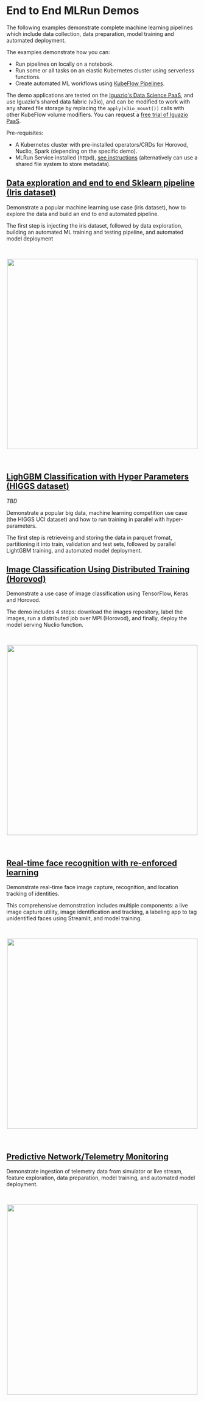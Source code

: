 # End to End MLRun Demos

The following examples demonstrate complete machine learning pipelines which include data collection, data preparation, 
model training and automated deployment. 

The examples demonstrate how you can:
 * Run pipelines on locally on a notebook.
 * Run some or all tasks on an elastic Kubernetes cluster using serverless functions.
 * Create automated ML workflows using [KubeFlow Pipelines](https://www.kubeflow.org/docs/pipelines/overview/pipelines-overview/).

The demo applications are tested on the [Iguazio's Data Science PaaS](https://www.iguazio.com/), 
and use Iguazio's shared data fabric (v3io), and can be modified to work with any shared file storage by replacing the 
```apply(v3io_mount())``` calls with other KubeFlow volume modifiers. You can request a [free trial of Iguazio PaaS](https://www.iguazio.com/lp/14-day-free-trial-in-the-cloud/).

Pre-requisites:
* A Kubernetes cluster with pre-installed operators/CRDs for Horovod, Nuclio, Spark (depending on the specific demo).
* MLRun Service installed (httpd), [see instructions](https://github.com/mlrun/mlrun/blob/master/README.md#installation) (alternatively can use a shared file system to store metadata).

## [Data exploration and end to end Sklearn pipeline (Iris dataset)](./sklearn-pipe/sklearn-project.ipynb)

Demonstrate a popular machine learning use case (iris dataset), how to explore the data and build an end to end automated pipeline.

The first step is injecting the iris dataset, followed by data exploration, building an automated ML training and testing pipeline, and automated model deployment

<br><p align="center"><img src="./docs/trees.png" width="500"/></p><br>

## [LighGBM Classification with Hyper Parameters (HIGGS dataset)]()

*TBD*

Demonstrate a popular big data, machine learning competition use case (the HIGGS UCI dataset) and how to run training in parallel with hyper-parameters.

The first step is retrieveing and storing the data in parquet fromat, partitioning it into train, validation and test sets, followed by parallel LightGBM training, and automated model deployment.



## [Image Classification Using Distributed Training (Horovod)](https://github.com/mlrun/demo-image-classification)

Demonstrate a use case of image classification using TensorFlow, Keras and Horovod.

The demo includes 4 steps: download the images repository, label the images, run a distributed job over MPI (Horovod), and finally, deploy the model serving Nuclio function.

<br><p align="center"><img src="./docs/hvd-pipe.png" width="500"/></p><br>

## [Real-time face recognition with re-enforced learning](faces/README.md)

Demonstrate real-time face image capture, recognition, and location tracking of identities.

This comprehensive demonstration includes multiple components: a live image capture utility, image identification and tracking, a labeling app to tag unidentified faces using Streamlit, and model training.

<br><p align="center"><img src="./faces/workflow.png" width="500"/></p><br>


## [Predictive Network/Telemetry Monitoring](netops/README.md)

Demonstrate ingestion of telemetry data from simulator or live stream, feature exploration, 
data preparation, model training, and automated model deployment.

<br><p align="center"><img src="./netops/netops-metrics.png" width="500"/></p><br>

